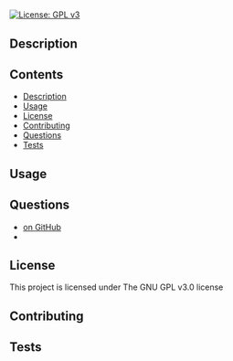 # 

[![License: GPL v3](https://img.shields.io/badge/License-GPLv3-blue.svg)](https://www.gnu.org/licenses/gpl-3.0)

## Description


## Contents
- [Description](#description)
- [Usage](#usage)
- [License](#license)
- [Contributing](#contributing)
- [Questions](#questions)
- [Tests](#tests)

## Usage


## Questions

- [ on GitHub](https://github.com/)
- [](mailto:)
## License

This project is licensed under The GNU GPL v3.0 license
## Contributing


## Tests

